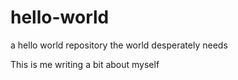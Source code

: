 # hello-world
a hello world repository the world desperately needs

This is me writing a bit about myself
